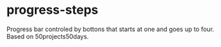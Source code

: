 # progress-steps
Progress bar controled by bottons that starts at one and goes up to four. Based on 50projects50days.
